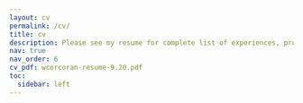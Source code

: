 ```yaml
---
layout: cv
permalink: /cv/
title: cv
description: Please see my resume for complete list of experiences, projects, and skills!
nav: true
nav_order: 6
cv_pdf: wcorcoran-resume-9.20.pdf
toc:
  sidebar: left
---
```

